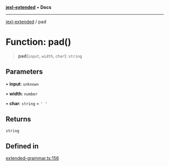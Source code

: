 [**jexl-extended**](../README.md) • **Docs**

***

[jexl-extended](../globals.md) / pad

# Function: pad()

> **pad**(`input`, `width`, `char`): `string`

## Parameters

• **input**: `unknown`

• **width**: `number`

• **char**: `string` = `' '`

## Returns

`string`

## Defined in

[extended-grammar.ts:156](https://github.com/nikoraes/jexl-extended/blob/db8adde102268337995e72b2224f129152316ed5/src/extended-grammar.ts#L156)
